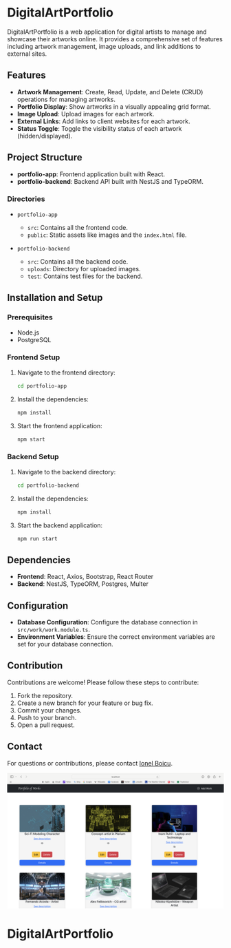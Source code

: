 # DigitalArtPortfolio

DigitalArtPortfolio is a web application for digital artists to manage and showcase their artworks online. It provides a comprehensive set of features including artwork management, image uploads, and link additions to external sites.

## Features

- **Artwork Management**: Create, Read, Update, and Delete (CRUD) operations for managing artworks.
- **Portfolio Display**: Show artworks in a visually appealing grid format.
- **Image Upload**: Upload images for each artwork.
- **External Links**: Add links to client websites for each artwork.
- **Status Toggle**: Toggle the visibility status of each artwork (hidden/displayed).

## Project Structure

- **portfolio-app**: Frontend application built with React.
- **portfolio-backend**: Backend API built with NestJS and TypeORM.

### Directories

- `portfolio-app`
  - `src`: Contains all the frontend code.
  - `public`: Static assets like images and the `index.html` file.

- `portfolio-backend`
  - `src`: Contains all the backend code.
  - `uploads`: Directory for uploaded images.
  - `test`: Contains test files for the backend.

## Installation and Setup

### Prerequisites

- Node.js
- PostgreSQL

### Frontend Setup

1. Navigate to the frontend directory:

    ```bash
    cd portfolio-app
    ```

2. Install the dependencies:

    ```bash
    npm install
    ```

3. Start the frontend application:

    ```bash
    npm start
    ```

### Backend Setup

1. Navigate to the backend directory:

    ```bash
    cd portfolio-backend
    ```

2. Install the dependencies:

    ```bash
    npm install
    ```

3. Start the backend application:

    ```bash
    npm run start
    ```

## Dependencies

- **Frontend**: React, Axios, Bootstrap, React Router
- **Backend**: NestJS, TypeORM, Postgres, Multer

## Configuration

- **Database Configuration**: Configure the database connection in `src/work/work.module.ts`.
- **Environment Variables**: Ensure the correct environment variables are set for your database connection.

## Contribution

Contributions are welcome! Please follow these steps to contribute:

1. Fork the repository.
2. Create a new branch for your feature or bug fix.
3. Commit your changes.
4. Push to your branch.
5. Open a pull request.


## Contact

For questions or contributions, please contact [Ionel Boicu](mailto:boicu_ionel@yahoo.com).

![Screenshot of DigitalArtPortfolio](portfolio-app/assets/screenshot.png)
# DigitalArtPortfolio
